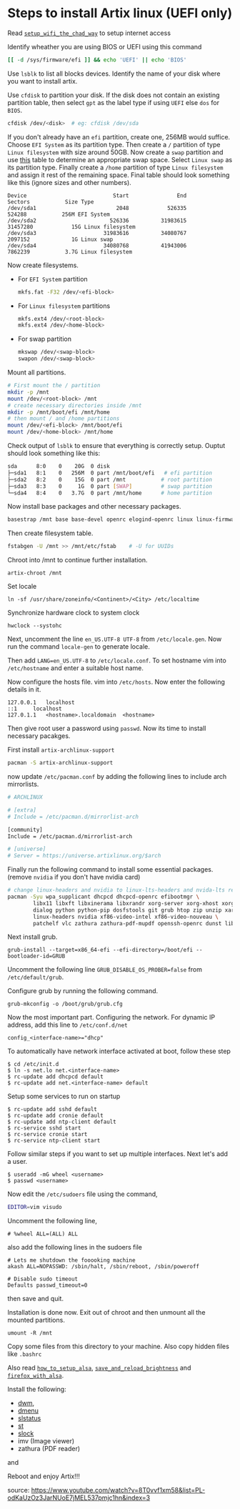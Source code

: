 # Steps to install Artix linux (UEFI only)

Read [`setup_wifi_the_chad_way`](setup_wifi_the_chad_way.md) to setup internet access

Identify wheather you are using BIOS or UEFI using this command
```sh
[[ -d /sys/firmware/efi ]] && echo 'UEFI' || echo 'BIOS'
```

Use `lsblk` to list all blocks devices. Identify the name of your disk where you want to install artix.

Use `cfdisk` to partition your disk. If the disk does not contain an existing partition table, then select `gpt` as the label type if using `UEFI` else `dos` for `BIOS`.

```sh
cfdisk /dev/<disk>  # eg: cfdisk /dev/sda
```

If you don't already have an `efi` partition, create one, 256MB would suffice. Choose `EFI System` as its partition type. Then create a `/` partition of type `Linux filesystem` with size around 50GB. Now create a `swap` partition and use [this](https://access.redhat.com/documentation/en-us/red_hat_enterprise_linux/8/html/managing_storage_devices/getting-started-with-swap_managing-storage-devices#idm140199546884800) table to determine an appropriate swap space. Select `Linux swap` as its partition type. Finally create a `/home` partition of type `Linux filesystem` and assign it rest of the remaining space. Final table should look something like this (ignore sizes and other numbers).

    Device                           Start               End           Sectors           Size Type
    /dev/sda1                         2048            526335            524288           256M EFI System
    /dev/sda2                       526336          31983615          31457280            15G Linux filesystem
    /dev/sda3                     31983616          34080767           2097152             1G Linux swap
    /dev/sda4                     34080768          41943006           7862239           3.7G Linux filesystem

Now create filesystems. 
  * For `EFI System` partition

    ```sh
    mkfs.fat -F32 /dev/<efi-block>
    ```  

  * For `Linux filesystem` partitions

    ```sh
    mkfs.ext4 /dev/<root-block>
    mkfs.ext4 /dev/<home-block>
    ```  

  * For swap partition

    ```sh
    mkswap /dev/<swap-block>
    swapon /dev/<swap-block>
    ```  

Mount all partitions.

```sh
# First mount the / partition
mkdir -p /mnt
mount /dev/<root-block> /mnt
# create necessary directories inside /mnt
mkdir -p /mnt/boot/efi /mnt/home
# then mount / and /home partitions
mount /dev/<efi-block> /mnt/boot/efi
mount /dev/<home-block> /mnt/home
```

Check output of `lsblk` to ensure that everything is correctly setup. Ouptut should look something like this:

```sh
sda      8:0    0    20G  0 disk
├─sda1   8:1    0   256M  0 part /mnt/boot/efi   # efi partition
├─sda2   8:2    0    15G  0 part /mnt           # root partition
├─sda3   8:3    0     1G  0 part [SWAP]         # swap partition
└─sda4   8:4    0   3.7G  0 part /mnt/home      # home partition
```


Now install base packages and other necessary packages.

```sh
basestrap /mnt base base-devel openrc elogind-openrc linux linux-firmware vim intel-ucode  # linux can replaced with linux-lts and use intel-ucode only when using intel processor
```

Then create filesystem table.

```sh
fstabgen -U /mnt >> /mnt/etc/fstab    # -U for UUIDs
```

Chroot into /mnt to continue further installation.

```
artix-chroot /mnt
```

Set locale

```
ln -sf /usr/share/zoneinfo/<Continent>/<City> /etc/localtime
```

Synchronize hardware clock to system clock

```
hwclock --systohc
```

Next, uncomment the line `en_US.UTF-8 UTF-8` from `/etc/locale.gen`. Now run the command `locale-gen` to generate locale.

Then add `LANG=en_US.UTF-8` to `/etc/locale.conf`. To set hostname vim into `/etc/hostname` and enter a suitable host name.

Now configure the hosts file. vim into `/etc/hosts`. Now enter the following details in it.

```
127.0.0.1	localhost
::1		localhost
127.0.1.1	<hostname>.localdomain	<hostname>
```

Then give root user a password using `passwd`. Now its time to install necessary pacakges. 

First install `artix-archlinux-support`
```sh
pacman -S artix-archlinux-support
```
now update `/etc/pacman.conf` by adding the following lines to include arch mirrorlists.

```sh
# ARCHLINUX

# [extra]
# Include = /etc/pacman.d/mirrorlist-arch

[community]
Include = /etc/pacman.d/mirrorlist-arch

# [universe]
# Server = https://universe.artixlinux.org/$arch
```

Finally run the following command to install some essential packages. (remove `nvidia` if you don't have nvidia card)

```sh
# change linux-headers and nvidia to linux-lts-headers and nvida-lts repectively if using linux-lts
pacman -Syu wpa_supplicant dhcpcd dhcpcd-openrc efibootmgr \ 
        libx11 libxft libxinerama libxrandr xorg-server xorg-xhost xorg-xbacklight xorg-xinput xorg-xset xorg-xsetroot xorg-xinit xclip \ 
        dialog python python-pip dosfstools git grub htop zip unzip xarchiver neofetch man-db scrot mtools ntfs-3g os-prober pbzip2 pcmanfm pigz bash-completion alsa-utils pulseaudio pulseaudio-alsa links ttf-font-awesome ttf-dejavu \
        linux-headers nvidia xf86-video-intel xf86-video-nouveau \
        patchelf vlc zathura zathura-pdf-mupdf openssh-openrc dunst libnotify cronie-openrc ntp-openrc
```

Next install grub.

```
grub-install --target=x86_64-efi --efi-directory=/boot/efi --bootloader-id=GRUB
```

Uncomment the following line `GRUB_DISABLE_OS_PROBER=false` from `/etc/default/grub`.

Configure grub by running the following command.

```
grub-mkconfig -o /boot/grub/grub.cfg
```

Now the most important part. Configuring the network. For dynamic IP address, add this line to `/etc/conf.d/net`

```
config_<interface-name>="dhcp"
```

To automatically have network interface activated at boot, follow these step

```
$ cd /etc/init.d
$ ln -s net.lo net.<interface-name>
$ rc-update add dhcpcd default
$ rc-update add net.<interface-name> default
```

Setup some services to run on startup

```
$ rc-update add sshd default
$ rc-update add cronie default
$ rc-update add ntp-client default
$ rc-service sshd start
$ rc-service cronie start
$ rc-service ntp-client start
```

Follow similar steps if you want to set up multiple interfaces. Next let's add a user. 

```
$ useradd -mG wheel <username>
$ passwd <username>
```

Now edit the `/etc/sudoers` file using the command,

```sh
EDITOR=vim visudo
```

Uncomment the following line,

```properties
# %wheel ALL=(ALL) ALL
```

also add the following lines in the sudoers file

```
# Lets me shutdown the fooooking machine
akash ALL=NOPASSWD: /sbin/halt, /sbin/reboot, /sbin/poweroff

# Disable sudo timeout
Defaults passwd_timeout=0
```

then save and quit.

Installation is done now. Exit out of chroot and then unmount all the mounted partitions.

```
umount -R /mnt
```

Copy some files from this directory to your machine. Also copy hidden files like `.bashrc`

Also read [`how_to_setup_alsa`](how_to_setup_alsa.md), [`save_and_reload_brightness`](save_and_reload_brightness.md) and [`firefox_with_alsa`](firefox_with_alsa.md).

Install the following:
* [dwm](https://github.com/AkashKarnatak/dwm),
* [dmenu](https://dl.suckless.org/tools/dmenu-5.0.tar.gz)
* [slstatus](https://github.com/AkashKarnatak/slstatus)
* [st](https://github.com/AkashKarnatak/st)
*  [slock](https://dl.suckless.org/tools/slock-1.4.tar.gz)
* imv (Image viewer)
* zathura (PDF reader)

and

Reboot and enjoy Artix!!!

source: https://www.youtube.com/watch?v=8T0vvf1xm58&list=PL-odKaUzOz3JarNUoE7jMEL537pmjc1hn&index=3
